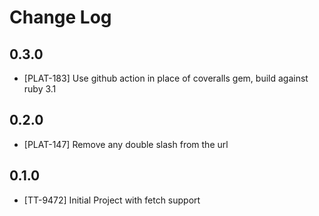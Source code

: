 # Change Log

## 0.3.0

- [PLAT-183] Use github action in place of coveralls gem, build against ruby 3.1

## 0.2.0

- [PLAT-147] Remove any double slash from the url

## 0.1.0

- [TT-9472] Initial Project with fetch support
